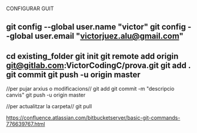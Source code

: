 CONFIGURAR GUIT

git config --global user.name "victor"
git config --global user.email "victorjuez.alu@gmail.com"
----------------------------------------------------------------
cd existing_folder
git init
git remote add origin git@gitlab.com:VictorCodingC/prova.git
git add .
git commit
git push -u origin master
----------------------------------------------------------------

//per pujar arxius o modificacions//
git add <nom arxiu>
git commit -m "descripcio canvis"
git push -u origin master

//per actualitzar la carpeta//
git pull



https://confluence.atlassian.com/bitbucketserver/basic-git-commands-776639767.html
